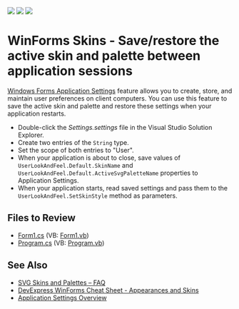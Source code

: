 <!-- default badges list -->
![](https://img.shields.io/endpoint?url=https://codecentral.devexpress.com/api/v1/VersionRange/128622187/22.1.3%2B)
[![](https://img.shields.io/badge/Open_in_DevExpress_Support_Center-FF7200?style=flat-square&logo=DevExpress&logoColor=white)](https://supportcenter.devexpress.com/ticket/details/T581395)
[![](https://img.shields.io/badge/📖_How_to_use_DevExpress_Examples-e9f6fc?style=flat-square)](https://docs.devexpress.com/GeneralInformation/403183)
<!-- default badges end -->

# WinForms Skins - Save/restore the active skin and palette between application sessions 

[Windows Forms Application Settings](https://docs.microsoft.com/en-us/dotnet/desktop/winforms/advanced/application-settings-for-windows-forms?view=netframeworkdesktop-4.8) feature allows you to create, store, and maintain user preferences on client computers. You can use this feature to save the active skin and palette and restore these settings when your application restarts.

* Double-click the *Settings.settings* file in the Visual Studio Solution Explorer.
* Create two entries of the `String` type.
* Set the scope of both entries to "User".
* When your application is about to close, save values of `UserLookAndFeel.Default.SkinName` and `UserLookAndFeel.Default.ActiveSvgPaletteName` properties to Application Settings.
* When your application starts, read saved settings and pass them to the `UserLookAndFeel.SetSkinStyle` method as parameters.

## Files to Review

* [Form1.cs](./CS/DXApplication1/Form1.cs) (VB: [Form1.vb](./VB/DXApplication1/Form1.vb))
* [Program.cs](./CS/DXApplication1/Program.cs) (VB: [Program.vb](./VB/DXApplication1/Program.vb))


## See Also

* [SVG Skins and Palettes – FAQ](https://supportcenter.devexpress.com/ticket/details/t578454/svg-skins-and-palettes-faq")
* [DevExpress WinForms Cheat Sheet - Appearances and Skins](https://supportcenter.devexpress.com/ticket/details/t904174/devexpress-winforms-cheat-sheet-appearances-and-skins)
* [Application Settings Overview](https://learn.microsoft.com/en-us/dotnet/desktop/winforms/advanced/application-settings-overview?view=netframeworkdesktop-4.8)


